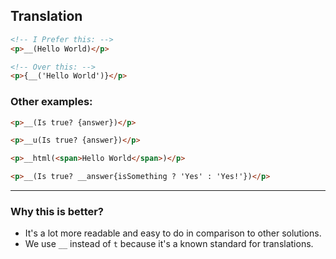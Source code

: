 ## Translation

```HTML
<!-- I Prefer this: -->
<p>__(Hello World)</p>

<!-- Over this: -->
<p>{__('Hello World')}</p>
```

### Other examples:

```HTML
<p>__(Is true? {answer})</p>

<p>__u(Is true? {answer})</p>

<p>__html(<span>Hello World</span>)</p>

<p>__(Is true? __answer{isSomething ? 'Yes' : 'Yes!'})</p>
```

---

### Why this is better?

- It's a lot more readable and easy to do in comparison to other solutions.
- We use `__` instead of `t` because it's a known standard for translations.
